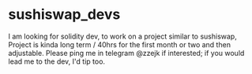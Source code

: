 # sushiswap_devs
I am looking for solidity dev, to work on a project similar to sushiswap, Project is kinda long term / 40hrs for the first month or two and then adjustable. Please ping me in telegram @zzejk if interested; if you would lead me to the dev, I'd tip too.
